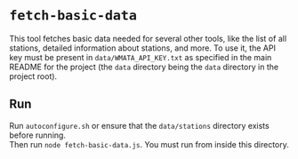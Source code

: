 # `fetch-basic-data`

This tool fetches basic data needed for several other tools, like the list of all stations, detailed information
about stations, and more. To use it, the API key must be present in `data/WMATA_API_KEY.txt` as specified in the main README
for the project (the `data` directory being the `data` directory in the project root).

## Run
Run `autoconfigure.sh` or ensure that the `data/stations` directory exists before running.  
Then run `node fetch-basic-data.js`. You must run from inside this directory.